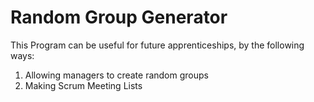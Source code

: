 <h1>Random Group Generator</h1>
<p></p>
<p></p>
<p>This Program can be useful for future apprenticeships, by the following ways:</p>
<ol>
	<li>Allowing managers to create random groups</li>
	<li>Making Scrum Meeting Lists</li>
</ol>



